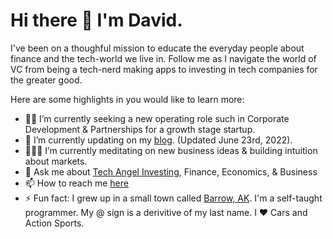 # Hi there 👋 I'm David.

I've been on a thoughful mission to educate the everyday people about finance and the tech-world we live in. Follow me as I navigate the world of VC from being a tech-nerd making apps to investing in tech companies for the greater good.

Here are some highlights in you would like to learn more:

- 👨‍🚀 I’m currently seeking a new operating role such in Corporate Development & Partnerships for a growth stage startup.
- 🔭 I’m currently updating on my [blog](https://zoosjuice.github.io). (Updated June 23rd, 2022).
- 🧘🏻‍♂️ I’m currently meditating on new business ideas & building intuition about markets. 
- 💬 Ask me about [Tech Angel Investing](https://action.ventures), Finance, Economics, & Business
- 📫 How to reach me [here](https://zoosjuice.github.io)
- ⚡ Fun fact: I grew up in a small town called [Barrow, AK](https://earth.google.com/web/@71.28504404,-156.78188622,4.87095113a,29837.11165883d,35y,0h,0t,0r/data=CkwaShJECiUweDUwYzJkODAxMWZlMDZlYzU6MHhiOWQ0ODExMjA5YzNkODUwGdvqg3aY0lFAIYLIIk08mWPAKglVdHFpYWd2aWsYAyAB). I'm a self-taught programmer. My @ sign is a derivitive of my last name. I ❤️ Cars and Action Sports.

<!--
**zoosjuice/zoosjuice** is a ✨ _special_ ✨ repository because its `README.md` (this file) appears on your GitHub profile.
-->
